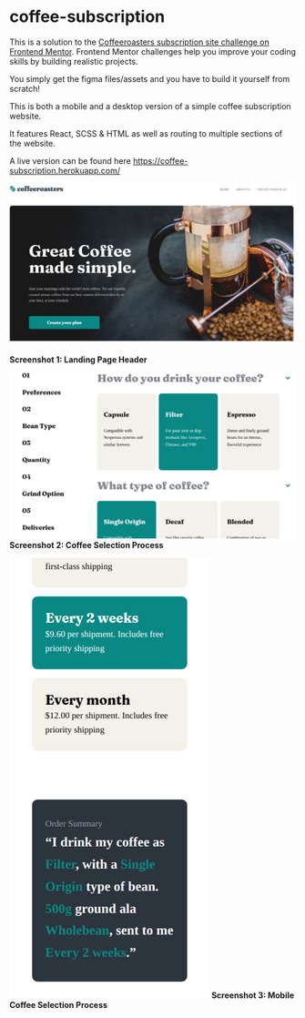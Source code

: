 # coffee-subscription

This is a solution to the [Coffeeroasters subscription site challenge on Frontend Mentor](https://www.frontendmentor.io/challenges/coffeeroasters-subscription-site-5Fc26HVY6). Frontend Mentor challenges help you improve your coding skills by building realistic projects.

You simply get the figma files/assets and you have to build it yourself from scratch!

This is both a mobile and a desktop version of a simple coffee subscription website.

It features React, SCSS & HTML as well as routing to multiple sections of the website.

A live version can be found here https://coffee-subscription.herokuapp.com/


![landingpagescreenshotexample](/coffeeHeroScreenshot.png)

**Screenshot 1: Landing Page Header**


![landingpagescreenshotexample](/coffeeProcess.png)
**Screenshot 2: Coffee Selection Process**

![mobileScreenshot](/mobileCoffee.png)
**Screenshot 3: Mobile Coffee Selection Process**
